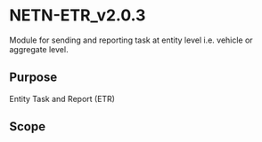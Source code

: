 # NETN-ETR_v2.0.3
Module for sending and reporting task at entity level i.e. vehicle or aggregate level. 

## Purpose
Entity Task and Report (ETR)

## Scope



[objectclasses]: ./objectclasses.png
